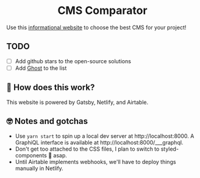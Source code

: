 <h1 align="center">
  CMS Comparator
</h1>

Use this [informational website](https://cms-comparator.netlify.com) to choose the best CMS for your project!

## TODO

- [ ] Add github stars to the open-source solutions
- [ ] Add [Ghost](https://ghost.org/) to the list

## 🤔 How does this work?

This website is powered by Gatsby, Netlify, and Airtable.

## 🤓 Notes and gotchas

- Use `yarn start` to spin up a local dev server at http://localhost:8000. A GraphiQL interface is available at http://localhost:8000/___graphql.
- Don't get too attached to the CSS files, I plan to switch to styled-components 💅 asap.
- Until Airtable implements webhooks, we'll have to deploy things manually in Netlify.
